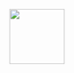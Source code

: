 <div id="header" align="center">
  <img src="https://media.giphy.com/media/v1.Y2lkPTc5MGI3NjExdzgyNHB1bTgzNXZncHQ2bWx3bzR4a2Fjemp0ZGdhaGdqbGJobXR2bSZlcD12MV9pbnRlcm5hbF9naWZfYnlfaWQmY3Q9Zw/B4dt6rXq6nABilHTYM/giphy.gif" width="100"/>
</div>
